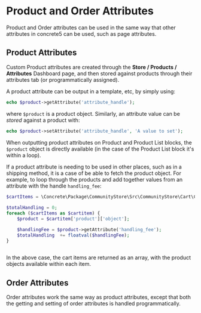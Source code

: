 # Product and Order Attributes

Product and Order attributes can be used in the same way that other attributes in concrete5 can be used, such as page attributes.

## Product Attributes

Custom Product attributes are created through the **Store / Products / Attributes** Dashboard page, and then stored against products through their attributes tab (or programmatically assigned).

A product attribute can be output in a template, etc, by simply using:
``` php
echo $product->getAttribute('attribute_handle');
```

where `$product` is a product object. Similarly, an attribute value can be _stored_ against a product with:

``` php
echo $product->setAttribute('attribute_handle', 'A value to set');
```

When outputting product attributes on Product and Product List blocks, the `$product` object is directly available (in the case of the Product List block it's within a loop).

If a product attribute is needing to be used in other places, such as in a shipping method, it is a case of be able to fetch the product object.
For example, to loop through the products and add together values from an attribute with the handle `handling_fee`:

``` php
$cartItems = \Concrete\Package\CommunityStore\Src\CommunityStore\Cart\Cart::getCart();
    
$totalHandling = 0;         
foreach ($cartItems as $cartitem) {
    $product = $cartitem['product']['object'];

    $handlingFee = $product->getAttribute('handling_fee');
    $totalHandling  += floatval($handlingFee); 
}
   
```
In the above case, the cart items are returned as an array, with the product objects available within each item.

## Order Attributes

Order attributes work the same way as product attributes, except that both the getting and setting of order attributes is handled programmatically.
